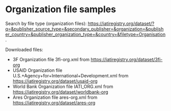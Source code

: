 # Organization file samples

Search by file type (organization files): https://iatiregistry.org/dataset/?q=&publisher_source_type=&secondary_publisher=&organization=&publisher_country=&publisher_organization_type=&country=&filetype=Organisation.  

Downloaded files:
 - 3F Organization file 3fi-org.xml from https://iatiregistry.org/dataset/3fi-org
 - USAID Organization file U.S.+Agency+for+International+Development.xml from https://iatiregistry.org/dataset/usaid-org
 - World Bank Organization file IATI_ORG.xml from https://iatiregistry.org/dataset/worldbank-org
 - Ares Organization file ares-org.xml from https://iatiregistry.org/dataset/ares-org
